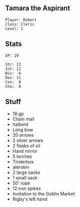
## Tamara the Aspirant

    Player: Robert
    Class: Cleric
    Level: 1

## Stats

    XP: 29

    Str: 13
    Int: 11
    Wis:  6
    Dex: 11
    Con:  8
    Cha:  8

## Stuff

* 18 gp
* Chain mail
* halberd
* Long bow
* 20 arrows
* 2 silver arrows
* 2 flasks of oil
* Hand mirror
* 5 torches
* Tinderbox
* aterskin
* 2 large sacks
* 1 small sack
* 50' rope
* 12 iron spikes
* Invitation to the Goblin Market
* Rigby's left hand

